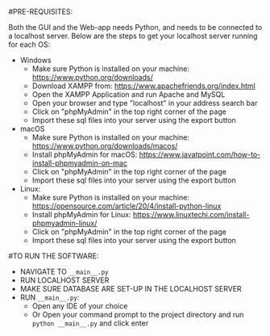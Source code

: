 #PRE-REQUISITES: 

Both the GUI and the Web-app needs Python, and needs to be connected to a localhost server. Below are the steps to get your localhost server running for each OS: 
  - Windows
      - Make sure Python is installed on your machine: https://www.python.org/downloads/
      - Download XAMPP from: https://www.apachefriends.org/index.html
      - Open the XAMPP Application and run Apache and MySQL
      - Open your browser and type "localhost" in your address search bar
      - Click on "phpMyAdmin" in the top right corner of the page 
      - Import these sql files into your server using the export button
  - macOS
      - Make sure Python is installed on your machine: https://www.python.org/downloads/macos/
      - Install phpMyAdmin for macOS: https://www.javatpoint.com/how-to-install-phpmyadmin-on-mac
      - Click on "phpMyAdmin" in the top right corner of the page 
      - Import these sql files into your server using the export button
  - Linux:
      - Make sure Python is installed on your machine: https://opensource.com/article/20/4/install-python-linux
      - Install phpMyAdmin for Linux: https://www.linuxtechi.com/install-phpmyadmin-linux/
      - Click on "phpMyAdmin" in the top right corner of the page 
      - Import these sql files into your server using the export button

#TO RUN THE SOFTWARE: 

  - NAVIGATE TO `__main__.py`
  - RUN LOCALHOST SERVER
  - MAKE SURE DATABASE ARE SET-UP IN THE LOCALHOST SERVER
  - RUN `__main__.py`: 
     - Open any IDE of your choice 
     - Or Open your command prompt to the project directory and run `python __main__.py` and click enter
